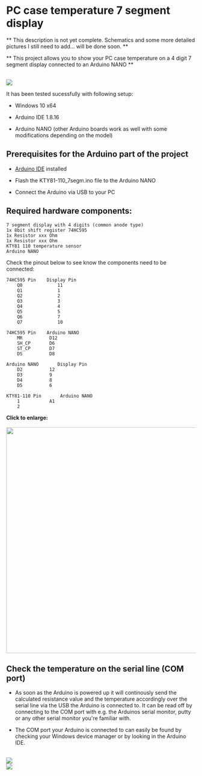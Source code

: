 # PC case temperature 7 segment display

** This description is not yet complete. Schematics and some more detailed pictures I still need to add... will be done soon. **

** This project allows you to show your PC case temperature on a 4 digit 7 segment display connected to an Arduino NANO **

</br>
<img src="https://i.imgur.com/EwXUg77.png">

It has been tested sucessfully with following setup:

* Windows 10 x64

* Arduino IDE 1.8.16

* Arduino NANO (other Arduino boards work as well with some modifications depending on the model)

## Prerequisites for the Arduino part of the project

* [Arduino IDE](https://www.arduino.cc/en/software) installed

* Flash the KTY81-110_7segm.ino file to the Arduino NANO

* Connect the Arduino via USB to your PC

## Required hardware components:

    7 segment display with 4 digits (common anode type)
    1x 8bit shift register 74HC595
    1x Resistor xxx Ohm
    1x Resistor xxx Ohm
    KTY81 110 temperature sensor
    Arduino NANO
      
Check the pinout below to see know the components need to be connected:

	74HC595 Pin	   Display Pin
	    Q0		       11		
	    Q1		       1
	    Q2		       2
	    Q3		       3
	    Q4		       4
	    Q5		       5
	    Q6		       7
	    Q7		       10
	
	74HC595 Pin	   Arduino NANO
	    MR			D12
	    SH_CP		D6
	    ST_CP		D7
	    DS			D8
	    
	Arduino NANO	   Display Pin
	    D2			12
	    D3			9
	    D4			8
	    D5			6
	    
	KTY81-110 Pin	    Arduino NANO
	    1			A1
	    2			
	    
<b>Click to enlarge:</b> 
</br> </br>
<img src="https://i.imgur.com/jWa8qOf.png" width="600">


## Check the temperature on the serial line (COM port)

* As soon as the Arduino is powered up it will continously send the calculated resistance value and the temperature accordingly over the serial line via the USB the Arduino is connected to. It can be read off by connecting to the COM port with e.g. the Arduinos serial monitor, putty or any other serial monitor you're familiar with.
      
* The COM port your Arduino is connected to can easily be found by checking your Windows device manager or by looking in the Arduino IDE.
  
</br>

<img src="https://to_be_done.jpg">

</br>

<img src="https://to_be_done.jpg">
